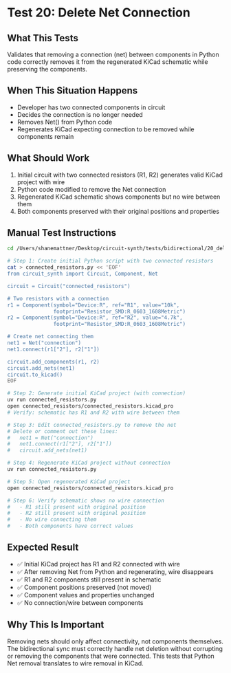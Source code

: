 # Test 20: Delete Net Connection

## What This Tests

Validates that removing a connection (net) between components in Python code correctly removes it from the regenerated KiCad schematic while preserving the components.

## When This Situation Happens

- Developer has two connected components in circuit
- Decides the connection is no longer needed
- Removes Net() from Python code
- Regenerates KiCad expecting connection to be removed while components remain

## What Should Work

1. Initial circuit with two connected resistors (R1, R2) generates valid KiCad project with wire
2. Python code modified to remove the Net connection
3. Regenerated KiCad schematic shows components but no wire between them
4. Both components preserved with their original positions and properties

## Manual Test Instructions

```bash
cd /Users/shanemattner/Desktop/circuit-synth/tests/bidirectional/20_delete_net

# Step 1: Create initial Python script with two connected resistors
cat > connected_resistors.py << 'EOF'
from circuit_synth import Circuit, Component, Net

circuit = Circuit("connected_resistors")

# Two resistors with a connection
r1 = Component(symbol="Device:R", ref="R1", value="10k",
               footprint="Resistor_SMD:R_0603_1608Metric")
r2 = Component(symbol="Device:R", ref="R2", value="4.7k",
               footprint="Resistor_SMD:R_0603_1608Metric")

# Create net connecting them
net1 = Net("connection")
net1.connect(r1["2"], r2["1"])

circuit.add_components(r1, r2)
circuit.add_nets(net1)
circuit.to_kicad()
EOF

# Step 2: Generate initial KiCad project (with connection)
uv run connected_resistors.py
open connected_resistors/connected_resistors.kicad_pro
# Verify: schematic has R1 and R2 with wire between them

# Step 3: Edit connected_resistors.py to remove the net
# Delete or comment out these lines:
#   net1 = Net("connection")
#   net1.connect(r1["2"], r2["1"])
#   circuit.add_nets(net1)

# Step 4: Regenerate KiCad project without connection
uv run connected_resistors.py

# Step 5: Open regenerated KiCad project
open connected_resistors/connected_resistors.kicad_pro

# Step 6: Verify schematic shows no wire connection
#   - R1 still present with original position
#   - R2 still present with original position
#   - No wire connecting them
#   - Both components have correct values
```

## Expected Result

- ✅ Initial KiCad project has R1 and R2 connected with wire
- ✅ After removing Net from Python and regenerating, wire disappears
- ✅ R1 and R2 components still present in schematic
- ✅ Component positions preserved (not moved)
- ✅ Component values and properties unchanged
- ✅ No connection/wire between components

## Why This Is Important

Removing nets should only affect connectivity, not components themselves. The bidirectional sync must correctly handle net deletion without corrupting or removing the components that were connected. This tests that Python Net removal translates to wire removal in KiCad.
